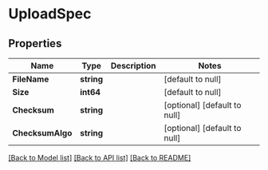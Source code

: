# UploadSpec

## Properties
Name | Type | Description | Notes
------------ | ------------- | ------------- | -------------
**FileName** | **string** |  | [default to null]
**Size** | **int64** |  | [default to null]
**Checksum** | **string** |  | [optional] [default to null]
**ChecksumAlgo** | **string** |  | [optional] [default to null]

[[Back to Model list]](../README.md#documentation-for-models) [[Back to API list]](../README.md#documentation-for-api-endpoints) [[Back to README]](../README.md)


